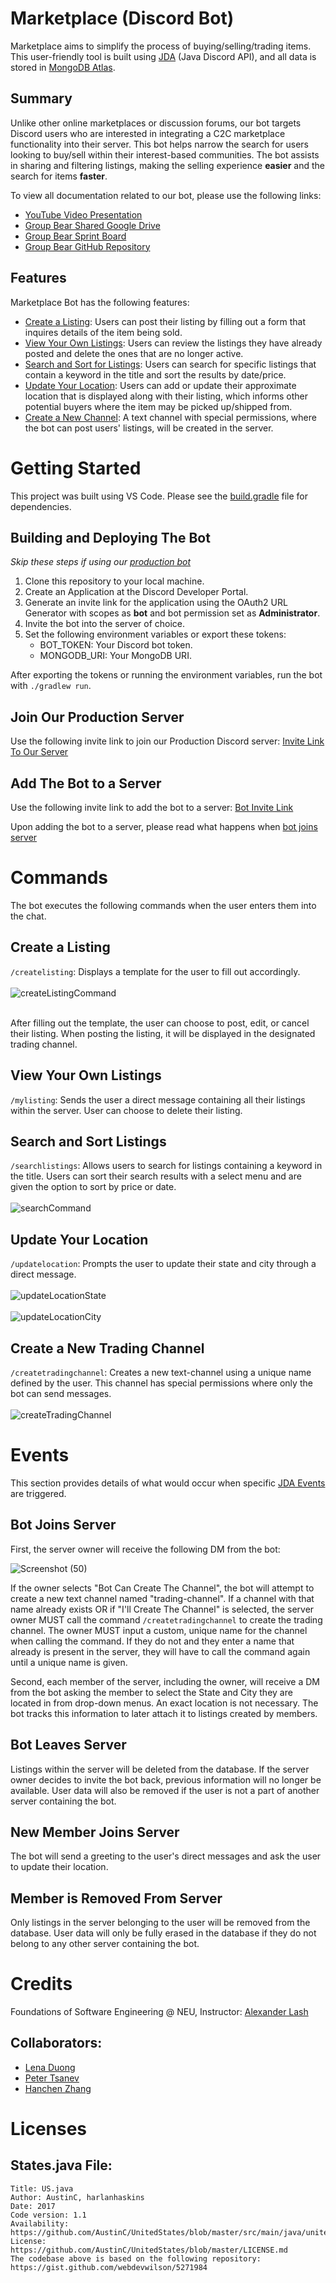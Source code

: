 # Marketplace (Discord Bot)
Marketplace aims to simplify the process of buying/selling/trading items. This user-friendly tool is built using [JDA](https://github.com/DV8FromTheWorld/JDA) (Java Discord API), and all data is stored in [MongoDB Atlas](https://www.mongodb.com/atlas/database).

## Summary
Unlike other online marketplaces or discussion forums, our bot targets Discord users who are interested in integrating a C2C marketplace functionality into their server. This bot helps narrow the search for users looking to buy/sell within their interest-based communities. The bot assists in sharing and filtering listings, making the selling experience <b>easier</b> and the search for items <b>faster</b>.

To view all documentation related to our bot, please use the following links:

- [YouTube Video Presentation](https://www.youtube.com/watch?v=vBgy_S-a8P8)
- [Group Bear Shared Google Drive](https://drive.google.com/drive/folders/1Sn4PxEXHuTDNMWvR-0BYmb5M2VSLNGK6?usp=sharing)
- [Group Bear Sprint Board](https://github.com/orgs/CS5500-S-2023/projects/65?query=is%3Aopen+sort%3Aupdated-desc)
- [Group Bear GitHub Repository](https://github.com/CS5500-S-2023/team-bear)

## Features
Marketplace Bot has the following features:
- [Create a Listing](#create-a-listing): Users can post their listing by filling out a form that inquires details of the item being sold.
- [View Your Own Listings](#view-your-own-listings): Users can review the listings they have already posted and delete the ones that are no longer active.
- [Search and Sort for Listings](#search-and-sort-listings): Users can search for specific listings that contain a keyword in the title and sort the results by date/price.
- [Update Your Location](#update-your-location): Users can add or update their approximate location that is displayed along with their listing, which informs other potential buyers where the item may be picked up/shipped from.
- [Create a New Channel](#create-a-new-trading-channel): A text channel with special permissions, where the bot can post users' listings, will be created in the server.
# Getting Started
This project was built using VS Code. Please see the [build.gradle](https://github.com/CS5500-S-2023/team-bear/blob/main/build.gradle) file for dependencies.
## Building and Deploying The Bot
<i> Skip these steps if using our [production bot](#join-our-production-server) </i>
1. Clone this repository to your local machine.
2. Create an Application at the Discord Developer Portal.
3. Generate an invite link for the application using the OAuth2 URL Generator with scopes as <b>bot</b> and bot permission set as <b>Administrator</b>.
4. Invite the bot into the server of choice.
5. Set the following environment variables or export these tokens:
    - BOT_TOKEN: Your Discord bot token.
    - MONGODB_URI: Your MongoDB URI.

After exporting the tokens or running the environment variables, run the bot with `./gradlew run`.
## Join Our Production Server
Use the following invite link to join our Production Discord server: [Invite Link To Our Server](https://discord.gg/sFcdK3xj)

## Add The Bot to a Server
Use the following invite link to add the bot to a server: [Bot Invite Link](https://discord.com/api/oauth2/authorize?client_id=1093746738361270373&permissions=8&scope=bot)

Upon adding the bot to a server, please read what happens when [bot joins server](#bot-joins-server)

# Commands
The bot executes the following commands when the user enters them into the chat.
## Create a Listing
`/createlisting`: Displays a template for the user to fill out accordingly.<br><br>
![createListingCommand](images/createListingCommand.PNG)<br><br>

After filling out the template, the user can choose to post, edit, or cancel their listing. When posting the listing, it will be displayed in the designated trading channel.<br>

## View Your Own Listings
`/mylisting`: Sends the user a direct message containing all their listings within the server. User can choose to delete their listing.<br>
## Search and Sort Listings
`/searchlistings`: Allows users to search for listings containing a keyword in the title. Users can sort their search results with a select menu and are given the option to sort by price or date.<br><br>
![searchCommand](images/searchCommand.PNG)<br>
## Update Your Location
`/updatelocation`: Prompts the user to update their state and city through a direct message.<br><br>
![updateLocationState](images/updateLocationStates.PNG)<br><br>
![updateLocationCity](images/updateLocationCity.PNG)<br>
## Create a New Trading Channel
`/createtradingchannel`: Creates a new text-channel using a unique name defined by the user. This channel has special permissions where only the bot can send messages.<br><br>
![createTradingChannel](images/createTradingChannel.PNG)<br>
# Events
This section provides details of what would occur when specific [JDA Events](https://ci.dv8tion.net/job/JDA/javadoc/net/dv8tion/jda/api/events/Event.html) are triggered.
## Bot Joins Server

First, the server owner will receive the following DM from the bot:

![Screenshot (50)](https://user-images.githubusercontent.com/78775944/232926423-d039fda7-286d-4cd2-b9b9-d978e2218a4b.png)

If the owner selects "Bot Can Create The Channel", the bot will attempt to create a new text channel named "trading-channel". If a channel with that name already exists OR if "I'll Create The Channel" is selected, the server owner MUST call the command `/createtradingchannel` to create the trading channel. The owner MUST input a custom, unique name for the channel when calling the command. If they do not and they enter a name that already is present in the server, they will have to call the command again until a unique name is given.

Second, each member of the server, including the owner, will receive a DM from the bot asking the member to select the State and City they are located in from drop-down menus. An exact location is not necessary. The bot tracks this information to later attach it to listings created by members.

## Bot Leaves Server
Listings within the server will be deleted from the database. If the server owner decides to invite the bot back, previous information will no longer be available. User data will also be removed if the user is not a part of another server containing the bot.
## New Member Joins Server
The bot will send a greeting to the user's direct messages and ask the user to update their location.

## Member is Removed From Server
Only listings in the server belonging to the user will be removed from the database. User data will only be fully erased in the database if they do not belong to any other server containing the bot.

# Credits
Foundations of Software Engineering @ NEU, Instructor: [Alexander Lash](https://github.com/abl)
## Collaborators:
- [Lena Duong](https://github.com/lenad90)
- [Peter Tsanev](https://github.com/tsanevp)
- [Hanchen Zhang](https://github.com/hanchenz)
# Licenses
## States.java File:
```
Title: US.java
Author: AustinC, harlanhaskins
Date: 2017
Code version: 1.1
Availability: https://github.com/AustinC/UnitedStates/blob/master/src/main/java/unitedstates/US.java
License: https://github.com/AustinC/UnitedStates/blob/master/LICENSE.md
The codebase above is based on the following repository: https://gist.github.com/webdevwilson/5271984
```

